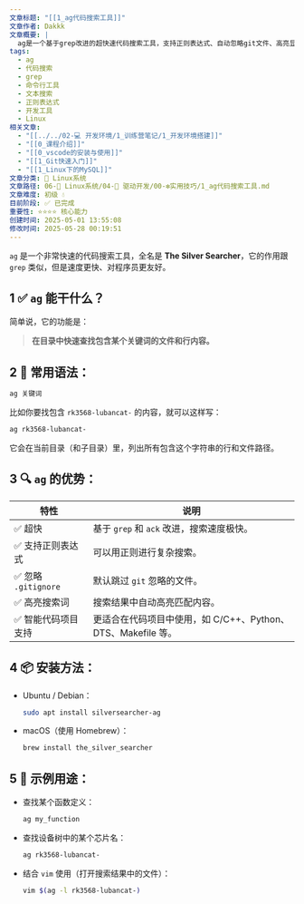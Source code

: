 ```yaml
---
文章标题: "[[1_ag代码搜索工具]]"
文章作者: Dakkk
文章概要: |
  ag是一个基于grep改进的超快速代码搜索工具，支持正则表达式、自动忽略git文件、高亮显示，专为程序员优化的文件内容查找工具。
tags:
  - ag
  - 代码搜索
  - grep
  - 命令行工具
  - 文本搜索
  - 正则表达式
  - 开发工具
  - Linux
相关文章:
  - "[[../../02-💻 开发环境/1_训练营笔记/1_开发环境搭建]]"
  - "[[0_课程介绍]]"
  - "[[0_vscode的安装与使用]]"
  - "[[1_Git快速入门]]"
  - "[[1_Linux下的MySQL]]"
文章分类: 🐧 Linux系统
文章路径: 06-🐧 Linux系统/04-🔌 驱动开发/00-❇️实用技巧/1_ag代码搜索工具.md
文章难度: 初级 💧
目前阶段: ✅ 已完成
重要性: ⭐⭐⭐⭐ 核心能力
创建时间: 2025-05-01 13:55:08
修改时间: 2025-05-28 00:19:51
---
```


`ag` 是一个非常快速的代码搜索工具，全名是 **The Silver Searcher**，它的作用跟 `grep` 类似，但是速度更快、对程序员更友好。

## 1 ✅ **`ag` 能干什么？**

简单说，它的功能是：
> **在目录中快速查找包含某个关键词的文件和行内容。**


## 2 🔧 **常用语法：**
```bash
ag 关键词
```

比如你要找包含 `rk3568-lubancat-` 的内容，就可以这样写：
```bash
ag rk3568-lubancat-
```
它会在当前目录（和子目录）里，列出所有包含这个字符串的行和文件路径。


## 3 🔍 **`ag` 的优势：**

|特性|说明|
|---|---|
|✅ 超快|基于 `grep` 和 `ack` 改进，搜索速度极快。|
|✅ 支持正则表达式|可以用正则进行复杂搜索。|
|✅ 忽略 `.gitignore`|默认跳过 `git` 忽略的文件。|
|✅ 高亮搜索词|搜索结果中自动高亮匹配内容。|
|✅ 智能代码项目支持|更适合在代码项目中使用，如 C/C++、Python、DTS、Makefile 等。|

## 4 📦 **安装方法：**

- Ubuntu / Debian：
    ```bash
    sudo apt install silversearcher-ag
    ```

- macOS（使用 Homebrew）：
    ```bash
    brew install the_silver_searcher
    ```


## 5 📌 示例用途：

- 查找某个函数定义：
    ```bash
    ag my_function
    ```

- 查找设备树中的某个芯片名：
    ```bash
    ag rk3568-lubancat-
    ```

- 结合 `vim` 使用（打开搜索结果中的文件）：
    ```bash
    vim $(ag -l rk3568-lubancat-)
    ```

